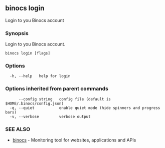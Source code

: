 ## binocs login

Login to you Binocs account

### Synopsis


Login to you Binocs account.


```
binocs login [flags]
```

### Options

```
  -h, --help   help for login
```

### Options inherited from parent commands

```
      --config string   config file (default is $HOME/.binocs/config.json)
  -q, --quiet           enable quiet mode (hide spinners and progress bars)
  -v, --verbose         verbose output
```

### SEE ALSO

* [binocs](binocs.md)	 - Monitoring tool for websites, applications and APIs

